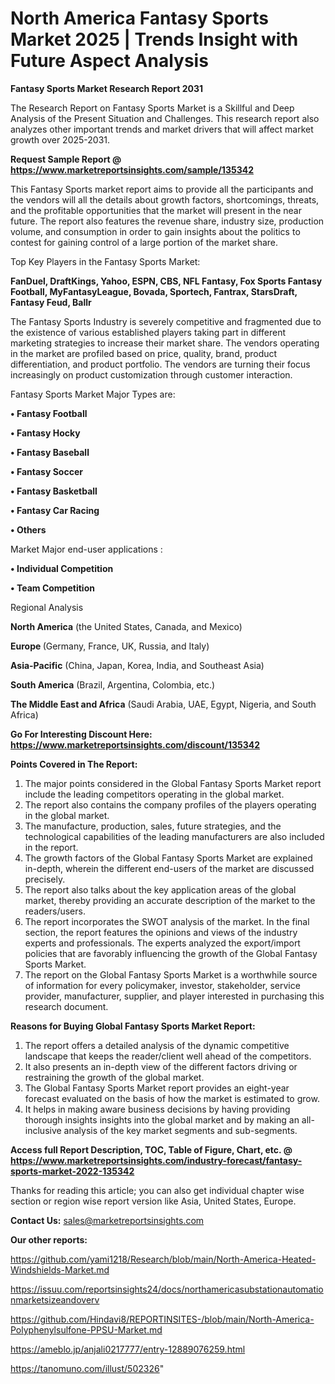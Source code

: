 # North America Fantasy Sports Market 2025 | Trends Insight with Future Aspect Analysis

<strong>Fantasy Sports Market Research Report 2031</strong>

The Research Report on Fantasy Sports Market is a Skillful and Deep Analysis of the Present Situation and Challenges. This research report also analyzes other important trends and market drivers that will affect market growth over 2025-2031.

<strong>Request Sample Report @ <a href=https://www.marketreportsinsights.com/sample/135342>https://www.marketreportsinsights.com/sample/135342</a></strong>

This Fantasy Sports market report aims to provide all the participants and the vendors will all the details about growth factors, shortcomings, threats, and the profitable opportunities that the market will present in the near future. The report also features the revenue share, industry size, production volume, and consumption in order to gain insights about the politics to contest for gaining control of a large portion of the market share.

Top Key Players in the Fantasy Sports Market:

<strong>FanDuel, DraftKings, Yahoo, ESPN, CBS, NFL Fantasy, Fox Sports Fantasy Football, MyFantasyLeague, Bovada, Sportech, Fantrax, StarsDraft, Fantasy Feud, Ballr</strong>

The Fantasy Sports Industry is severely competitive and fragmented due to the existence of various established players taking part in different marketing strategies to increase their market share. The vendors operating in the market are profiled based on price, quality, brand, product differentiation, and product portfolio. The vendors are turning their focus increasingly on product customization through customer interaction.

Fantasy Sports Market Major Types are:

<strong>• Fantasy Football

• Fantasy Hocky

• Fantasy Baseball

• Fantasy Soccer

• Fantasy Basketball

• Fantasy Car Racing

• Others</strong>

Market Major end-user applications :

<strong>• Individual Competition

• Team Competition</strong>

Regional Analysis

</u><strong><b>North America</b></strong> (the United States, Canada, and Mexico)

<strong><b>Europe </b></strong>(Germany, France, UK, Russia, and Italy)

<strong><b>Asia-Pacific</b></strong> (China, Japan, Korea, India, and Southeast Asia)

<strong><b>South America</b></strong> (Brazil, Argentina, Colombia, etc.)

<strong><b>The Middle East and Africa</b></strong> (Saudi Arabia, UAE, Egypt, Nigeria, and South Africa)

<strong>Go For Interesting Discount Here: <a href=https://www.marketreportsinsights.com/discount/135342>https://www.marketreportsinsights.com/discount/135342</a></strong>

<strong>Points Covered in The Report:</strong>
<ol>
  <li>The major points considered in the Global Fantasy Sports Market report include the leading competitors operating in the global market.</li>
  <li>The report also contains the company profiles of the players operating in the global market.</li>
  <li>The manufacture, production, sales, future strategies, and the technological capabilities of the leading manufacturers are also included in the report.</li>
  <li>The growth factors of the Global Fantasy Sports Market are explained in-depth, wherein the different end-users of the market are discussed precisely.</li>
  <li>The report also talks about the key application areas of the global market, thereby providing an accurate description of the market to the readers/users.</li>
  <li>The report incorporates the SWOT analysis of the market. In the final section, the report features the opinions and views of the industry experts and professionals. The experts analyzed the export/import policies that are favorably influencing the growth of the Global Fantasy Sports Market.</li>
  <li>The report on the Global Fantasy Sports Market is a worthwhile source of information for every policymaker, investor, stakeholder, service provider, manufacturer, supplier, and player interested in purchasing this research document.</li>
</ol>
<strong>Reasons for Buying Global Fantasy Sports Market Report:</strong>

<ol>
  <li>The report offers a detailed analysis of the dynamic competitive landscape that keeps the reader/client well ahead of the competitors.</li>
  <li>It also presents an in-depth view of the different factors driving or restraining the growth of the global market.</li>
  <li>The Global Fantasy Sports Market report provides an eight-year forecast evaluated on the basis of how the market is estimated to grow.</li>
  <li>It helps in making aware business decisions by having providing thorough insights insights into the global market and by making an all-inclusive analysis of the key market segments and sub-segments.</li>
</ol>
<strong>Access full Report Description, TOC, Table of Figure, Chart, etc. @ <a href=https://www.marketreportsinsights.com/industry-forecast/fantasy-sports-market-2022-135342>https://www.marketreportsinsights.com/industry-forecast/fantasy-sports-market-2022-135342</a></strong>


Thanks for reading this article; you can also get individual chapter wise section or region wise report version like Asia, United States, Europe.

<strong>Contact Us:</strong>
sales@marketreportsinsights.com

<strong>Our other reports:</strong>

<a href=https://github.com/yami1218/Research/blob/main/North-America-Heated-Windshields-Market.md>https://github.com/yami1218/Research/blob/main/North-America-Heated-Windshields-Market.md</a>

<a href=https://issuu.com/reportsinsights24/docs/northamericasubstationautomationmarketsizeandoverv>https://issuu.com/reportsinsights24/docs/northamericasubstationautomationmarketsizeandoverv</a>

<a href=https://github.com/Hindavi8/REPORTINSITES-/blob/main/North-America-Polyphenylsulfone-PPSU-Market.md>https://github.com/Hindavi8/REPORTINSITES-/blob/main/North-America-Polyphenylsulfone-PPSU-Market.md</a>

<a href=https://ameblo.jp/anjali0217777/entry-12889076259.html>https://ameblo.jp/anjali0217777/entry-12889076259.html</a>

<a href=https://tanomuno.com/illust/502326>https://tanomuno.com/illust/502326</a>"

